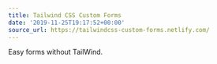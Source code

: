 ```yaml
---
title: Tailwind CSS Custom Forms
date: '2019-11-25T19:17:52+00:00'
source_url: https://tailwindcss-custom-forms.netlify.com/
---
```

Easy forms without TailWind.
